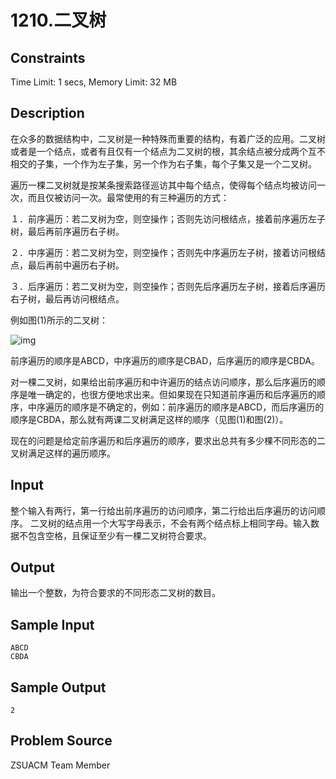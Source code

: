 # 1210.二叉树



## Constraints

Time Limit: 1 secs, Memory Limit: 32 MB



## Description

在众多的数据结构中，二叉树是一种特殊而重要的结构，有着广泛的应用。二叉树或者是一个结点，或者有且仅有一个结点为二叉树的根，其余结点被分成两个互不相交的子集，一个作为左子集，另一个作为右子集，每个子集又是一个二叉树。

遍历一棵二叉树就是按某条搜索路径巡访其中每个结点，使得每个结点均被访问一次，而且仅被访问一次。最常使用的有三种遍历的方式：

１．前序遍历：若二叉树为空，则空操作；否则先访问根结点，接着前序遍历左子树，最后再前序遍历右子树。

２．中序遍历：若二叉树为空，则空操作；否则先中序遍历左子树，接着访问根结点，最后再前中遍历右子树。

３．后序遍历：若二叉树为空，则空操作；否则先后序遍历左子树，接着后序遍历右子树，最后再访问根结点。

例如图(1)所示的二叉树：

![img](http://soj.acmm.club/UserFiles/c40/1000_1.jpg)

前序遍历的顺序是ABCD，中序遍历的顺序是CBAD，后序遍历的顺序是CBDA。

对一棵二叉树，如果给出前序遍历和中许遍历的结点访问顺序，那么后序遍历的顺序是唯一确定的，也很方便地求出来。但如果现在只知道前序遍历和后序遍历的顺序，中序遍历的顺序是不确定的，例如：前序遍历的顺序是ABCD，而后序遍历的顺序是CBDA，那么就有两课二叉树满足这样的顺序（见图(1)和图(2)）。

现在的问题是给定前序遍历和后序遍历的顺序，要求出总共有多少棵不同形态的二叉树满足这样的遍历顺序。



## Input

整个输入有两行，第一行给出前序遍历的访问顺序，第二行给出后序遍历的访问顺序。
二叉树的结点用一个大写字母表示，不会有两个结点标上相同字母。输入数据不包含空格，且保证至少有一棵二叉树符合要求。



## Output

输出一个整数，为符合要求的不同形态二叉树的数目。



## Sample Input

```
ABCD
CBDA
```



## Sample Output

```
2
```



## Problem Source

ZSUACM Team Member